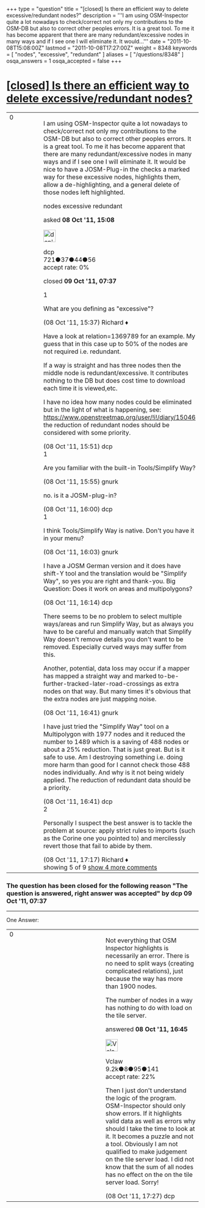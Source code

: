 +++
type = "question"
title = "[closed] Is there an efficient way to delete excessive/redundant nodes?"
description = '''I am using OSM-Inspector quite a lot nowadays to check/correct not only my contributions to the OSM-DB but also to correct other peoples errors. It is a great tool.  To me it has become apparent that there are many redundant/excessive nodes in many ways and if I see one I will eliminate it. It would...'''
date = "2011-10-08T15:08:00Z"
lastmod = "2011-10-08T17:27:00Z"
weight = 8348
keywords = [ "nodes", "excessive", "redundant" ]
aliases = [ "/questions/8348" ]
osqa_answers = 1
osqa_accepted = false
+++

<div class="headNormal">

# [\[closed\] Is there an efficient way to delete excessive/redundant nodes?](/questions/8348/is-there-an-efficient-way-to-delete-excessiveredundant-nodes)

</div>

<div id="main-body">

<div id="askform">

<table id="question-table" style="width:100%;">
<colgroup>
<col style="width: 50%" />
<col style="width: 50%" />
</colgroup>
<tbody>
<tr>
<td style="width: 30px; vertical-align: top"><div class="vote-buttons">
<span id="post-8348-upvote" class="ajax-command post-vote up" rel="nofollow" title="I like this post (click again to cancel)"> </span>
<div id="post-8348-score" class="post-score" title="current number of votes">
0
</div>
<span id="post-8348-downvote" class="ajax-command post-vote down" rel="nofollow" title="I dont like this post (click again to cancel)"> </span> <span id="favorite-mark" class="ajax-command favorite-mark" rel="nofollow" title="mark/unmark this question as favorite (click again to cancel)"> </span>
<div id="favorite-count" class="favorite-count">
&#10;</div>
</div></td>
<td><div id="item-right">
<div class="question-body">
<p>I am using OSM-Inspector quite a lot nowadays to check/correct not only my contributions to the OSM-DB but also to correct other peoples errors. It is a great tool. To me it has become apparent that there are many redundant/excessive nodes in many ways and if I see one I will eliminate it. It would be nice to have a JOSM-Plug-in the checks a marked way for these excessive nodes, highlights them, allow a de-highlighting, and a general delete of those nodes left highlighted.</p>
</div>
<div id="question-tags" class="tags-container tags">
<span class="post-tag tag-link-nodes" rel="tag" title="see questions tagged &#39;nodes&#39;">nodes</span> <span class="post-tag tag-link-excessive" rel="tag" title="see questions tagged &#39;excessive&#39;">excessive</span> <span class="post-tag tag-link-redundant" rel="tag" title="see questions tagged &#39;redundant&#39;">redundant</span>
</div>
<div id="question-controls" class="post-controls">
&#10;</div>
<div class="post-update-info-container">
<div class="post-update-info post-update-info-user">
<p>asked <strong>08 Oct '11, 15:08</strong></p>
<img src="https://secure.gravatar.com/avatar/cd4569f9fa1aac11eb6b19d6de309ea6?s=32&amp;d=identicon&amp;r=g" class="gravatar" width="32" height="32" alt="dcp&#39;s gravatar image" />
<p><span>dcp</span><br />
<span class="score" title="721 reputation points">721</span><span title="37 badges"><span class="badge1">●</span><span class="badgecount">37</span></span><span title="44 badges"><span class="silver">●</span><span class="badgecount">44</span></span><span title="56 badges"><span class="bronze">●</span><span class="badgecount">56</span></span><br />
<span class="accept_rate" title="Rate of the user&#39;s accepted answers">accept rate:</span> <span title="dcp has no accepted answers">0%</span></p>
</div>
<div class="post-update-info post-update-info-edited">
<p><span> closed <strong>09 Oct '11, 07:37</strong> </span></p>
</div>
</div>
<div id="comments-container-8348" class="comments-container">
<span id="8349"></span>
<div id="comment-8349" class="comment">
<div id="post-8349-score" class="comment-score">
1
</div>
<div class="comment-text">
<p>What are you defining as "excessive"?</p>
</div>
<div id="comment-8349-info" class="comment-info">
<span class="comment-age">(08 Oct '11, 15:37)</span> <span class="comment-user userinfo">Richard ♦</span>
</div>
</div>
<span id="8350"></span>
<div id="comment-8350" class="comment">
<div id="post-8350-score" class="comment-score">
&#10;</div>
<div class="comment-text">
<p>Have a look at relation=1369789 for an example. My guess that in this case up to 50% of the nodes are not required i.e. redundant.</p>
<p>If a way is straight and has three nodes then the middle node is redundant/excessive. It contributes nothing to the DB but does cost time to download each time it is viewed,etc.</p>
<p>I have no idea how many nodes could be eliminated but in the light of what is happening, see: <a href="https://www.openstreetmap.org/user/!i!/diary/15046">https://www.openstreetmap.org/user/!i!/diary/15046</a> the reduction of redundant nodes should be considered with some priority.</p>
</div>
<div id="comment-8350-info" class="comment-info">
<span class="comment-age">(08 Oct '11, 15:51)</span> <span class="comment-user userinfo">dcp</span>
</div>
</div>
<span id="8351"></span>
<div id="comment-8351" class="comment">
<div id="post-8351-score" class="comment-score">
1
</div>
<div class="comment-text">
<p>Are you familiar with the built-in Tools/Simplify Way?</p>
</div>
<div id="comment-8351-info" class="comment-info">
<span class="comment-age">(08 Oct '11, 15:55)</span> <span class="comment-user userinfo">gnurk</span>
</div>
</div>
<span id="8352"></span>
<div id="comment-8352" class="comment not_top_scorer">
<div id="post-8352-score" class="comment-score">
&#10;</div>
<div class="comment-text">
<p>no. is it a JOSM-plug-in?</p>
</div>
<div id="comment-8352-info" class="comment-info">
<span class="comment-age">(08 Oct '11, 16:00)</span> <span class="comment-user userinfo">dcp</span>
</div>
</div>
<span id="8353"></span>
<div id="comment-8353" class="comment">
<div id="post-8353-score" class="comment-score">
1
</div>
<div class="comment-text">
<p>I think Tools/Simplify Way is native. Don't you have it in your menu?</p>
</div>
<div id="comment-8353-info" class="comment-info">
<span class="comment-age">(08 Oct '11, 16:03)</span> <span class="comment-user userinfo">gnurk</span>
</div>
</div>
<span id="8354"></span>
<div id="comment-8354" class="comment not_top_scorer">
<div id="post-8354-score" class="comment-score">
&#10;</div>
<div class="comment-text">
<p>I have a JOSM German version and it does have shift-Y tool and the translation would be "Simplify Way", so yes you are right and thank-you. Big Question: Does it work on areas and multipolygons?</p>
</div>
<div id="comment-8354-info" class="comment-info">
<span class="comment-age">(08 Oct '11, 16:14)</span> <span class="comment-user userinfo">dcp</span>
</div>
</div>
<span id="8356"></span>
<div id="comment-8356" class="comment not_top_scorer">
<div id="post-8356-score" class="comment-score">
&#10;</div>
<div class="comment-text">
<p>There seems to be no problem to select multiple ways/areas and run Simplify Way, but as always you have to be careful and manually watch that Simplify Way doesn't remove details you don't want to be removed. Especially curved ways may suffer from this.</p>
<p>Another, potential, data loss may occur if a mapper has mapped a straight way and marked to-be-further-tracked-later-road-crossings as extra nodes on that way. But many times it's obvious that the extra nodes are just mapping noise.</p>
</div>
<div id="comment-8356-info" class="comment-info">
<span class="comment-age">(08 Oct '11, 16:41)</span> <span class="comment-user userinfo">gnurk</span>
</div>
</div>
<span id="8357"></span>
<div id="comment-8357" class="comment not_top_scorer">
<div id="post-8357-score" class="comment-score">
&#10;</div>
<div class="comment-text">
<p>I have just tried the "Simplify Way" tool on a Multipolygon with 1977 nodes and it reduced the number to 1489 which is a saving of 488 nodes or about a 25% reduction. That is just great. But is it safe to use. Am I destroying something i.e. doing more harm than good for I cannot check those 488 nodes individually. And why is it not being widely applied. The reduction of redundant data should be a priority.</p>
</div>
<div id="comment-8357-info" class="comment-info">
<span class="comment-age">(08 Oct '11, 16:41)</span> <span class="comment-user userinfo">dcp</span>
</div>
</div>
<span id="8360"></span>
<div id="comment-8360" class="comment">
<div id="post-8360-score" class="comment-score">
2
</div>
<div class="comment-text">
<p>Personally I suspect the best answer is to tackle the problem at source: apply strict rules to imports (such as the Corine one you pointed to) and mercilessly revert those that fail to abide by them.</p>
</div>
<div id="comment-8360-info" class="comment-info">
<span class="comment-age">(08 Oct '11, 17:17)</span> <span class="comment-user userinfo">Richard ♦</span>
</div>
</div>
</div>
<div id="comment-tools-8348" class="comment-tools">
<span class="comments-showing"> showing 5 of 9 </span> <a href="#" class="show-all-comments-link">show 4 more comments</a>
</div>
<div class="clear">
&#10;</div>
<div id="comment-8348-form-container" class="comment-form-container">
&#10;</div>
<div class="clear">
&#10;</div>
</div></td>
</tr>
</tbody>
</table>

<div class="question-status" style="margin-bottom:15px">

### The question has been closed for the following reason "The question is answered, right answer was accepted" by dcp 09 Oct '11, 07:37

</div>

------------------------------------------------------------------------

<div class="tabBar">

<span id="sort-top"></span>

<div class="headQuestions">

One Answer:

</div>

</div>

<span id="8358"></span>

<div id="answer-container-8358" class="answer">

<table style="width:100%;">
<colgroup>
<col style="width: 50%" />
<col style="width: 50%" />
</colgroup>
<tbody>
<tr>
<td style="width: 30px; vertical-align: top"><div class="vote-buttons">
<span id="post-8358-upvote" class="ajax-command post-vote up" rel="nofollow" title="I like this post (click again to cancel)"> </span>
<div id="post-8358-score" class="post-score" title="current number of votes">
0
</div>
<span id="post-8358-downvote" class="ajax-command post-vote down" rel="nofollow" title="I dont like this post (click again to cancel)"> </span>
</div></td>
<td><div class="item-right">
<div class="answer-body">
<p>Not everything that OSM Inspector highlights is necessarily an error. There is no need to split ways (creating complicated relations), just because the way has more than 1900 nodes.</p>
<p>The number of nodes in a way has nothing to do with load on the tile server.</p>
</div>
<div class="answer-controls post-controls">
&#10;</div>
<div class="post-update-info-container">
<div class="post-update-info post-update-info-user">
<p>answered <strong>08 Oct '11, 16:45</strong></p>
<img src="https://secure.gravatar.com/avatar/aa505c046b1c010e997a7849c6f3dbbe?s=32&amp;d=identicon&amp;r=g" class="gravatar" width="32" height="32" alt="Vclaw&#39;s gravatar image" />
<p><span>Vclaw</span><br />
<span class="score" title="9217 reputation points"><span>9.2k</span></span><span title="8 badges"><span class="badge1">●</span><span class="badgecount">8</span></span><span title="95 badges"><span class="silver">●</span><span class="badgecount">95</span></span><span title="141 badges"><span class="bronze">●</span><span class="badgecount">141</span></span><br />
<span class="accept_rate" title="Rate of the user&#39;s accepted answers">accept rate:</span> <span title="Vclaw has 41 accepted answers">22%</span></p>
</div>
</div>
<div id="comments-container-8358" class="comments-container">
<span id="8362"></span>
<div id="comment-8362" class="comment">
<div id="post-8362-score" class="comment-score">
&#10;</div>
<div class="comment-text">
<p>Then I just don't understand the logic of the program. OSM-Inspector should only show errors. If it highlights valid data as well as errors why should I take the time to look at it. It becomes a puzzle and not a tool. Obviously I am not qualified to make judgement on the tile server load. I did not know that the sum of all nodes has no effect on the on the tile server load. Sorry!</p>
</div>
<div id="comment-8362-info" class="comment-info">
<span class="comment-age">(08 Oct '11, 17:27)</span> <span class="comment-user userinfo">dcp</span>
</div>
</div>
</div>
<div id="comment-tools-8358" class="comment-tools">
&#10;</div>
<div class="clear">
&#10;</div>
<div id="comment-8358-form-container" class="comment-form-container">
&#10;</div>
<div class="clear">
&#10;</div>
</div></td>
</tr>
</tbody>
</table>

</div>

<div class="paginator-container-left">

</div>

</div>

</div>

